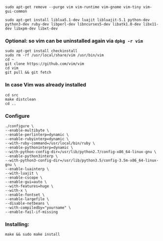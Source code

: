 ```
sudo apt-get remove --purge vim vim-runtime vim-gnome vim-tiny vim-gui-common
 
sudo apt-get install liblua5.1-dev luajit libluajit-5.1 python-dev python3-dev ruby-dev libperl-dev libncurses5-dev libatk1.0-dev libx11-dev libxpm-dev libxt-dev
```
### Optional: so vim can be uninstalled again via `dpkg -r vim`
```
sudo apt-get install checkinstall
sudo rm -rf /usr/local/share/vim /usr/bin/vim
cd ~
git clone https://github.com/vim/vim
cd vim
git pull && git fetch
```

### In case Vim was already installed
```
cd src
make distclean
cd ..
```
### Configure
```
./configure \
--enable-multibyte \
--enable-perlinterp=dynamic \
--enable-rubyinterp=dynamic \
--with-ruby-command=/usr/local/bin/ruby \
--enable-pythoninterp=dynamic \
--with-python-config-dir=/usr/lib/python2.7/config-x86_64-linux-gnu \
--enable-python3interp \
--with-python3-config-dir=/usr/lib/python3.5/config-3.5m-x86_64-linux-gnu \
--enable-luainterp \
--with-luajit \
--enable-cscope \
--enable-gui=auto \
--with-features=huge \
--with-x \
--enable-fontset \
--enable-largefile \
--disable-netbeans \
--with-compiledby="yourname" \
--enable-fail-if-missing
```
### Installing:
`make && sudo make install`
